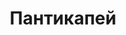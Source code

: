 --- 
title: "Пантикапей" 
site: "http://www.kerchmore.nethouse.ua" 
town: "Керчь" 
tel: ["+7 (978) 7218921, +7 (978) 8596960"] 
address: "Россия, АР Крым, г. Керчь, ул. Мирошника 1а, 3 этаж офис 34" 
mail: "derevenetss@gmail.com" 
--- 